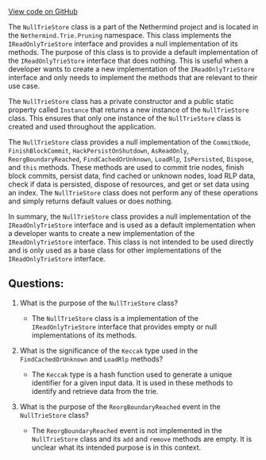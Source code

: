 [View code on GitHub](https://github.com/NethermindEth/nethermind/src/Nethermind/Nethermind.Trie/Pruning/NullTrieStore.cs)

The `NullTrieStore` class is a part of the Nethermind project and is located in the `Nethermind.Trie.Pruning` namespace. This class implements the `IReadOnlyTrieStore` interface and provides a null implementation of its methods. The purpose of this class is to provide a default implementation of the `IReadOnlyTrieStore` interface that does nothing. This is useful when a developer wants to create a new implementation of the `IReadOnlyTrieStore` interface and only needs to implement the methods that are relevant to their use case.

The `NullTrieStore` class has a private constructor and a public static property called `Instance` that returns a new instance of the `NullTrieStore` class. This ensures that only one instance of the `NullTrieStore` class is created and used throughout the application.

The `NullTrieStore` class provides a null implementation of the `CommitNode`, `FinishBlockCommit`, `HackPersistOnShutdown`, `AsReadOnly`, `ReorgBoundaryReached`, `FindCachedOrUnknown`, `LoadRlp`, `IsPersisted`, `Dispose`, and `this` methods. These methods are used to commit trie nodes, finish block commits, persist data, find cached or unknown nodes, load RLP data, check if data is persisted, dispose of resources, and get or set data using an index. The `NullTrieStore` class does not perform any of these operations and simply returns default values or does nothing.

In summary, the `NullTrieStore` class provides a null implementation of the `IReadOnlyTrieStore` interface and is used as a default implementation when a developer wants to create a new implementation of the `IReadOnlyTrieStore` interface. This class is not intended to be used directly and is only used as a base class for other implementations of the `IReadOnlyTrieStore` interface.
## Questions: 
 1. What is the purpose of the `NullTrieStore` class?
    - The `NullTrieStore` class is a implementation of the `IReadOnlyTrieStore` interface that provides empty or null implementations of its methods.

2. What is the significance of the `Keccak` type used in the `FindCachedOrUnknown` and `LoadRlp` methods?
    - The `Keccak` type is a hash function used to generate a unique identifier for a given input data. It is used in these methods to identify and retrieve data from the trie.

3. What is the purpose of the `ReorgBoundaryReached` event in the `NullTrieStore` class?
    - The `ReorgBoundaryReached` event is not implemented in the `NullTrieStore` class and its `add` and `remove` methods are empty. It is unclear what its intended purpose is in this context.